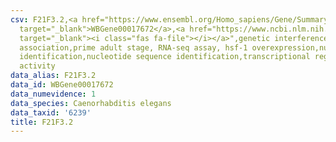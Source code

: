 ```yaml
---
csv: F21F3.2,<a href="https://www.ensembl.org/Homo_sapiens/Gene/Summary?db=core;g=WBGene00017672"
  target="_blank">WBGene00017672</a>,<a href="https://www.ncbi.nlm.nih.gov/pubmed/30894454"
  target="_blank"><i class="fas fa-file"></i></a>",genetic interference,functional
  association,prime adult stage, RNA-seq assay, hsf-1 overexpression,nucleotide sequence
  identification,nucleotide sequence identification,transcriptional regulation,up-regulates
  activity
data_alias: F21F3.2
data_id: WBGene00017672
data_numevidence: 1
data_species: Caenorhabditis elegans
data_taxid: '6239'
title: F21F3.2
---
```

